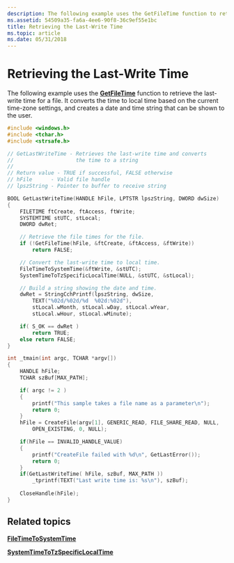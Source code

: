 ```yaml
---
description: The following example uses the GetFileTime function to retrieve the last-write time for a file. It converts the time to local time based on the current time-zone settings, and creates a date and time string that can be shown to the user.
ms.assetid: 54509a35-fa6a-4ee6-90f8-36c9ef55e1bc
title: Retrieving the Last-Write Time
ms.topic: article
ms.date: 05/31/2018
---
```


# Retrieving the Last-Write Time

The following example uses the [**GetFileTime**](/windows/desktop/api/FileAPI/nf-fileapi-getfiletime) function to retrieve the last-write time for a file. It converts the time to local time based on the current time-zone settings, and creates a date and time string that can be shown to the user.


```C++
#include <windows.h>
#include <tchar.h>
#include <strsafe.h>

// GetLastWriteTime - Retrieves the last-write time and converts
//                    the time to a string
//
// Return value - TRUE if successful, FALSE otherwise
// hFile      - Valid file handle
// lpszString - Pointer to buffer to receive string

BOOL GetLastWriteTime(HANDLE hFile, LPTSTR lpszString, DWORD dwSize)
{
    FILETIME ftCreate, ftAccess, ftWrite;
    SYSTEMTIME stUTC, stLocal;
    DWORD dwRet;

    // Retrieve the file times for the file.
    if (!GetFileTime(hFile, &ftCreate, &ftAccess, &ftWrite))
        return FALSE;

    // Convert the last-write time to local time.
    FileTimeToSystemTime(&ftWrite, &stUTC);
    SystemTimeToTzSpecificLocalTime(NULL, &stUTC, &stLocal);

    // Build a string showing the date and time.
    dwRet = StringCchPrintf(lpszString, dwSize, 
        TEXT("%02d/%02d/%d  %02d:%02d"),
        stLocal.wMonth, stLocal.wDay, stLocal.wYear,
        stLocal.wHour, stLocal.wMinute);

    if( S_OK == dwRet )
        return TRUE;
    else return FALSE;
}

int _tmain(int argc, TCHAR *argv[])
{
    HANDLE hFile;
    TCHAR szBuf[MAX_PATH];

    if( argc != 2 )
    {
        printf("This sample takes a file name as a parameter\n");
        return 0;
    }
    hFile = CreateFile(argv[1], GENERIC_READ, FILE_SHARE_READ, NULL,
        OPEN_EXISTING, 0, NULL);

    if(hFile == INVALID_HANDLE_VALUE)
    {
        printf("CreateFile failed with %d\n", GetLastError());
        return 0;
    }
    if(GetLastWriteTime( hFile, szBuf, MAX_PATH ))
        _tprintf(TEXT("Last write time is: %s\n"), szBuf);
        
    CloseHandle(hFile);    
}
```



## Related topics

<dl> <dt>

[**FileTimeToSystemTime**](/windows/win32/api/timezoneapi/nf-timezoneapi-filetimetosystemtime)
</dt> <dt>

[**SystemTimeToTzSpecificLocalTime**](/windows/win32/api/timezoneapi/nf-timezoneapi-systemtimetotzspecificlocaltime)
</dt> </dl>

 

 
